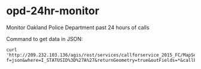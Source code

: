 # opd-24hr-monitor
Monitor Oakland Police Department past 24 hours of calls

Command to get data in JSON:
```
curl 'http://209.232.103.136/agis/rest/services/callforservice_2015_FC/MapServer/0/query?f=json&where=I_STATUSID%3D%27A%27&returnGeometry=true&outFields=*&callback='
```
